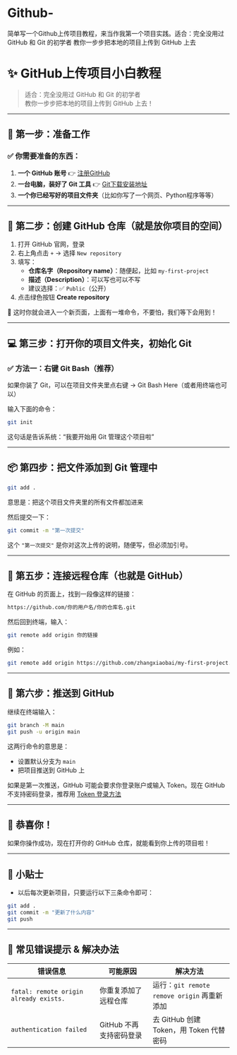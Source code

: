 # Github-
简单写一个Github上传项目教程，来当作我第一个项目实践。适合：完全没用过 GitHub 和 Git 的初学者 教你一步步把本地的项目上传到 GitHub 上去

# ✨ GitHub上传项目小白教程

> 适合：完全没用过 GitHub 和 Git 的初学者  
> 教你一步步把本地的项目上传到 GitHub 上去！

---

## 🧩 第一步：准备工作

### ✅ 你需要准备的东西：

1. **一个 GitHub 账号** 👉 [注册GitHub](https://github.com/)
2. **一台电脑，装好了 Git 工具** 👉 [Git下载安装地址](https://git-scm.com/)
3. **一个你已经写好的项目文件夹**（比如你写了一个网页、Python程序等等）

---

## 🧱 第二步：创建 GitHub 仓库（就是放你项目的空间）

1. 打开 GitHub 官网，登录
2. 右上角点击 `+` → 选择 `New repository`
3. 填写：
   - **仓库名字（Repository name）**：随便起，比如 `my-first-project`
   - **描述（Description）**：可以写也可以不写
   - 建议选择：✅ `Public`（公开）
4. 点击绿色按钮 **Create repository**

📌 这时你就会进入一个新页面，上面有一堆命令，不要怕，我们等下会用到！

---

## 💻 第三步：打开你的项目文件夹，初始化 Git

### ✅ 方法一：右键 Git Bash（推荐）

如果你装了 Git，可以在项目文件夹里点右键 → Git Bash Here（或者用终端也可以）

输入下面的命令：

```bash
git init
```

这句话是告诉系统：“我要开始用 Git 管理这个项目啦”

---

## 📦 第四步：把文件添加到 Git 管理中

```bash
git add .
```

意思是：把这个项目文件夹里的所有文件都加进来

然后提交一下：

```bash
git commit -m "第一次提交"
```

这个 `"第一次提交"` 是你对这次上传的说明，随便写，但必须加引号。

---

## 🔗 第五步：连接远程仓库（也就是 GitHub）

在 GitHub 的页面上，找到一段像这样的链接：

```bash
https://github.com/你的用户名/你的仓库名.git
```

然后回到终端，输入：

```bash
git remote add origin 你的链接
```

例如：

```bash
git remote add origin https://github.com/zhangxiaobai/my-first-project.git
```

---

## 🚀 第六步：推送到 GitHub

继续在终端输入：

```bash
git branch -M main
git push -u origin main
```

这两行命令的意思是：

- 设置默认分支为 `main`
- 把项目推送到 GitHub 上

如果是第一次推送，GitHub 可能会要求你登录账户或输入 Token。现在 GitHub 不支持密码登录，推荐用 [Token 登录方法](https://docs.github.com/zh/authentication/keeping-your-account-and-data-secure/creating-a-personal-access-token)

---

## 🎉 恭喜你！

如果你操作成功，现在打开你的 GitHub 仓库，就能看到你上传的项目啦！

---

## 🧠 小贴士

- 以后每次更新项目，只要运行以下三条命令即可：

```bash
git add .
git commit -m "更新了什么内容"
git push
```

---

## 📎 常见错误提示 & 解决办法

| 错误信息 | 可能原因 | 解决方法 |
|----------|----------|----------|
| `fatal: remote origin already exists.` | 你重复添加了远程仓库 | 运行：`git remote remove origin` 再重新添加 |
| `authentication failed` | GitHub 不再支持密码登录 | 去 GitHub 创建 Token，用 Token 代替密码 |
